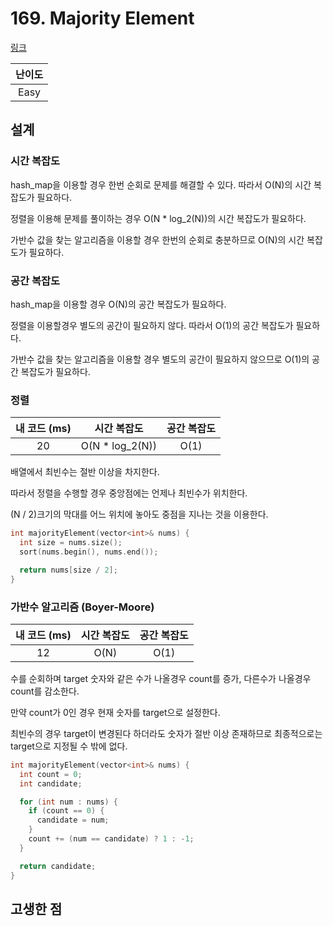 # 169. Majority Element

[링크](https://leetcode.com/problems/majority-element/)

| 난이도 |
| :----: |
|  Easy  |

## 설계

### 시간 복잡도

hash_map을 이용할 경우 한번 순회로 문제를 해결할 수 있다. 따라서 O(N)의 시간 복잡도가 필요하다.

정렬을 이용해 문제를 풀이하는 경우 O(N \* log_2(N))의 시간 복잡도가 필요하다.

가반수 값을 찾는 알고리즘을 이용할 경우 한번의 순회로 충분하므로 O(N)의 시간 복잡도가 필요하다.

### 공간 복잡도

hash_map을 이용할 경우 O(N)의 공간 복잡도가 필요하다.

정렬을 이용할경우 별도의 공간이 필요하지 않다. 따라서 O(1)의 공간 복잡도가 필요하다.

가반수 값을 찾는 알고리즘을 이용할 경우 별도의 공간이 필요하지 않으므로 O(1)의 공간 복잡도가 필요하다.

### 정렬

| 내 코드 (ms) |   시간 복잡도    | 공간 복잡도 |
| :----------: | :--------------: | :---------: |
|      20      | O(N \* log_2(N)) |    O(1)     |

배열에서 최빈수는 절반 이상을 차지한다.

따라서 정렬을 수행할 경우 중앙점에는 언제나 최빈수가 위치한다.

(N / 2)크기의 막대를 어느 위치에 놓아도 중점을 지나는 것을 이용한다.

```cpp
int majorityElement(vector<int>& nums) {
  int size = nums.size();
  sort(nums.begin(), nums.end());

  return nums[size / 2];
}
```

### 가반수 알고리즘 (Boyer-Moore)

| 내 코드 (ms) | 시간 복잡도 | 공간 복잡도 |
| :----------: | :---------: | :---------: |
|      12      |    O(N)     |    O(1)     |

수를 순회하며 target 숫자와 같은 수가 나올경우 count를 증가, 다른수가 나올경우 count를 감소한다.

만약 count가 0인 경우 현재 숫자를 target으로 설정한다.

최빈수의 경우 target이 변경된다 하더라도 숫자가 절반 이상 존재하므로 최종적으로는 target으로 지정될 수 밖에 없다.

```cpp
int majorityElement(vector<int>& nums) {
  int count = 0;
  int candidate;

  for (int num : nums) {
    if (count == 0) {
      candidate = num;
    }
    count += (num == candidate) ? 1 : -1;
  }

  return candidate;
}
```

## 고생한 점
